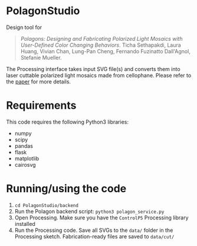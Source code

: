 
# PolagonStudio

Design tool for 

> *Polagons: Designing and Fabricating Polarized Light Mosaics with User-Defined Color Changing Behaviors*. Ticha Sethapakdi, Laura Huang, Vivian Chan, Lung-Pan Cheng, Fernando Fuzinatto Dall'Agnol, Stefanie Mueller. 

The Processing interface takes input SVG file(s) and converts them into laser cuttable polarized light mosaics made from cellophane. Please refer to the [paper](https://hcie.csail.mit.edu/research/polagons/polagons.html) for more details.

# Requirements
This code requires the following Python3 libraries:
- numpy
- scipy
- pandas
- flask
- matplotlib
- cairosvg

# Running/using the code
1. `cd PolagonStudio/backend`
2. Run the Polagon backend script: `python3 polagon_service.py`
3. Open Processing. Make sure you have the `ControlP5` Processing library installed
4. Run the Processing code. Save all SVGs to the `data/` folder in the Processing sketch. Fabrication-ready files are saved to `data/cut/`